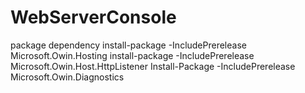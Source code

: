 # WebServerConsole
package dependency
install-package -IncludePrerelease Microsoft.Owin.Hosting
install-package -IncludePrerelease Microsoft.Owin.Host.HttpListener
Install-Package -IncludePrerelease Microsoft.Owin.Diagnostics

